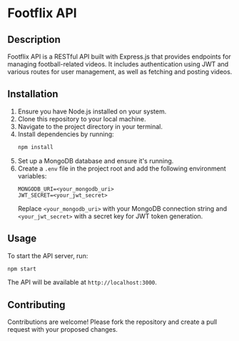
# Footflix API

## Description
Footflix API is a RESTful API built with Express.js that provides endpoints for managing football-related videos. It includes authentication using JWT and various routes for user management, as well as fetching and posting videos.

## Installation
1. Ensure you have Node.js installed on your system.
2. Clone this repository to your local machine.
3. Navigate to the project directory in your terminal.
4. Install dependencies by running:
    ```bash
    npm install
    ```
5. Set up a MongoDB database and ensure it's running.
6. Create a `.env` file in the project root and add the following environment variables:
    ```plaintext
    MONGODB_URI=<your_mongodb_uri>
    JWT_SECRET=<your_jwt_secret>
    ```
    Replace `<your_mongodb_uri>` with your MongoDB connection string and `<your_jwt_secret>` with a secret key for JWT token generation.

## Usage
To start the API server, run:
```bash
npm start
```
The API will be available at `http://localhost:3000`.


## Contributing
Contributions are welcome! Please fork the repository and create a pull request with your proposed changes.

